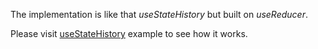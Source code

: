 The implementation is like that _useStateHistory_ but built on _useReducer_.

Please visit [useStateHistory](#/useStateHistory) example to see how it works.